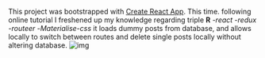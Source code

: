 This project was bootstrapped with [Create React App](https://github.com/facebook/create-react-app).
This time. following online tutorial I freshened up my knowledge regarding triple **R**
-*react*
-*redux*
-*routeer*
-*Materialise-css*
it loads dummy posts from database, and allows locally to switch between routes and delete single posts locally without altering database.
![img](https://raw.githubusercontent.com/GrzesiekKozdroj/reactRefresherSt/master/Screenshot.png)
